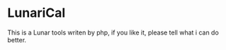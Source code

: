 LunariCal
=========

This is a Lunar tools writen by php, if you like it, please tell what i can do better.
